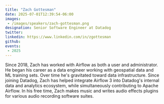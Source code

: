 ```yaml
---
title: "Zach Gottesman"
date: 2025-07-01T12:39:54-06:00
images: 
 - /images/speakers/zach-gottesman.png
designation: Senior Software Engineer at Datadog
twitter: 
linkedin: https://www.linkedin.com/in/zgottesman
github: 
events:
 - 2025
---
```


Since 2018, Zach has worked with Airflow as both a user and administrator. He began his career as a data engineer working with geospatial data and ML training sets. Over time he's gravitated toward data infrastructure.  Since joining Datadog, Zach has helped integrate Airflow 3 into Datadog's internal data and analytics ecosystem, while simultaneously contributing to Apache Airflow. In his free time, Zach makes music and writes audio effects plugins for various audio recording software suites.